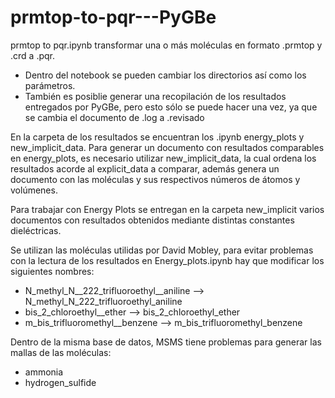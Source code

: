 # prmtop-to-pqr---PyGBe

prmtop to pqr.ipynb transformar una o más moléculas en formato .prmtop y .crd a .pqr. 
- Dentro del notebook se pueden cambiar los directorios así como los parámetros. 
- También es posiblie generar una recopilación de los resultados entregados por PyGBe, pero esto sólo se puede hacer una vez, ya que se cambia el documento de .log a .revisado

En la carpeta de los resultados se encuentran los .ipynb energy_plots y new_implicit_data.
Para generar un documento con resultados comparables en energy_plots, es necesario utilizar new_implicit_data, la cual ordena los resultados acorde al explicit_data a comparar, además genera un documento con las moléculas y sus respectivos números de átomos y volúmenes.

Para trabajar con Energy Plots se entregan en la carpeta new_implicit varios documentos con resultados obtenidos mediante distintas constantes dieléctricas.

Se utilizan las moléculas utilidas por David Mobley, para evitar problemas con la lectura de los resultados en Energy_plots.ipynb hay que modificar los siguientes nombres:
- N_methyl_N__222_trifluoroethyl__aniline --> N_methyl_N_222_trifluoroethyl_aniline
- bis_2_chloroethyl__ether --> bis_2_chloroethyl_ether
- m_bis_trifluoromethyl__benzene --> m_bis_trifluoromethyl_benzene

Dentro de la misma base de datos, MSMS tiene problemas para generar las mallas de las moléculas:
- ammonia 
- hydrogen_sulfide

